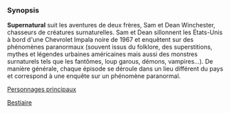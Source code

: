 ### Synopsis

**Supernatural** suit les aventures de deux frères, Sam et Dean Winchester, chasseurs de créatures surnaturelles. Sam et Dean sillonnent les États-Unis à bord d'une Chevrolet Impala noire de 1967 et enquêtent sur des phénomènes paranormaux (souvent issus du folklore, des superstitions, mythes et légendes urbaines américaines mais aussi des monstres surnaturels tels que les fantômes, loup garous, démons, vampires…). De manière générale, chaque épisode se déroule dans un lieu différent du pays et correspond à une enquête sur un phénomène paranormal.

[Personnages principaux](characters/Perso.md)

[Bestiaire](bestiaire/bestiaire.md)



